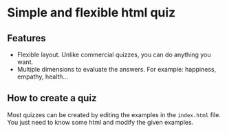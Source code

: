 # Simple and flexible html quiz

## Features

- Flexible layout. Unlike commercial quizzes, you can do anything you want.
- Multiple dimensions to evaluate the answers. For example: happiness, empathy, health...

## How to create a quiz

Most quizzes can be created by editing the examples in the `index.html` file. You just need to know some html and modify the given examples.
